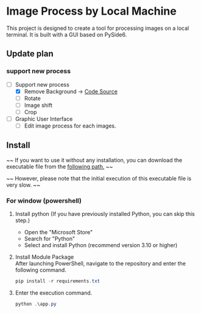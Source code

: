 # Image Process by Local Machine

This project is designed to create a tool for processing images on a local terminal. It is built with a GUI based on PySide6.

## Update plan

### support new process

- [ ] Support new process
  - [X] Remove Background -> [Code Source](https://github.com/danielgatis/rembg)
  - [ ] Rotate
  - [ ] Image shift
  - [ ] Crop

- [ ] Graphic User Interface
  - [ ] Edit image process for each images.

## Install

~~ If you want to use it without any installation, you can download the executable file from the [following path.](./) ~~

~~ However, please note that the initial execution of this executable file is very slow. ~~

### For window (powershell)

1. Install python (If you have previously installed Python, you can skip this step.)

    - Open the "Microsoft Store"
    - Search for "Python"
    - Select and install Python (recommend version 3.10 or higher)

2. Install Module Package  
    After launching PowerShell, navigate to the repository and enter the following command.

    ``` powershell
    pip install -r requirements.txt
    ```

3. Enter the execution command.

    ``` powershell
    python .\app.py
    ```

